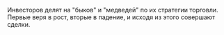 Инвесторов делят на "быков" и "медведей" по их стратегии торговли. Первые веря в рост, вторые в падение, и исходя из этого совершают сделки.